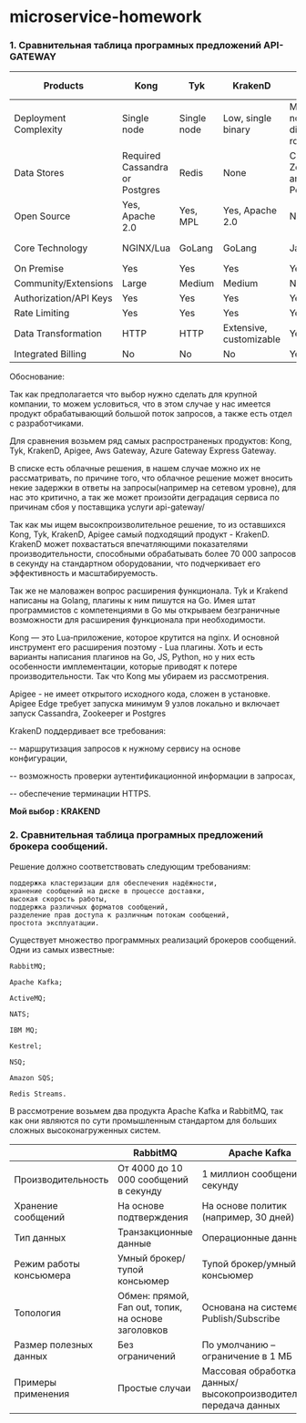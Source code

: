 # microservice-homework

### 1. Сравнительная таблица програмных предложений API-GATEWAY

| Products	|Kong	|Tyk	|KrakenD	|Apigee	|AWS Gateway	|Azure Gateway	|Express Gateway
|-----------|-----|-----|---------|-------|------------|--------------|--------------------
| Deployment Complexity	|Single node	|Single node	|Low, single binary	|Many nodes with different roles	|Cloud vendor PaaS	|Cloud vendor PaaS	|Flexible
| Data Stores |Required	Cassandra or Postgres	|Redis	|None	|Cassandra, Zookeeper, and Postgres	|Cloud vendor PaaS	|Cloud vendor PaaS	|Redis
| Open Source	|Yes, Apache 2.0	|Yes, MPL	|Yes, Apache 2.0	|No	|No	|No	|Yes, Apache 2.0
| Core Technology	|NGINX/Lua	|GoLang	|GoLang	|Java	|Not open	|Not open	|Node.js Express
| On Premise	|Yes	|Yes	|Yes	|Yes	|No	|No	|Yes
| Community/Extensions	|Large	|Medium	|Medium	|No	|No	|No	|Small
| Authorization/API Keys	|Yes	|Yes	|Yes	|Yes	|Yes	|Yes	|Yes
| Rate Limiting	|Yes	|Yes	|Yes	|Yes	|Yes	|Yes	|Yes
| Data Transformation	|HTTP	|HTTP	|Extensive, customizable	|Yes	|No	|No	|No
| Integrated Billing	|No	|No	|No	|Yes	|No	|No	|No

Обоснование:

   Так как предполагается что выбор нужно сделать для крупной компании, то можем условиться, что в этом случае у нас имеется продукт обрабатывающий большой поток запросов, а также есть отдел с разработчиками.

   Для сравнения возьмем ряд самых распространеных продуктов: Kong, Tyk, KrakenD, Apigee, Aws Gateway, Azure Gateway Express Gateway.

   В списке есть облачные решения, в нашем случае можно их не рассматривать, по причине того, что облачное решение может вносить некие задержки в ответы на запросы(например на сетевом уровне), для нас это критично, а так же может произойти деградация сервиса по причинам сбоя у поставщика услуги api-gateway/

   Так как мы ищем высокпроизволительное решение, то из оставшихся Kong, Tyk, KrakenD, Apigee  самый подходящий продукт - KrakenD. KrakenD может похвастаться впечатляющими показателями производительности, способными обрабатывать более 70 000 запросов в секунду на стандартном оборудовании, что подчеркивает его эффективность и масштабируемость. 

   Так же не маловажен вопрос расширения функционала. Tyk и Krakend написаны на Golang, плагины к ним пишутся на Go. Имея штат программистов с компетенциями в Go мы открываем безграничные возможности для расширения функционала при необходимости.
  
   Kong — это Lua‑приложение, которое крутится на nginx. И основной инструмент его расширения поэтому - Lua плагины. Хоть и есть варианты написания плагинов на Go, JS, Python, но у них есть особенности имплементации, которые приводят к потере производительности. Так что Kong мы убираем из рассмотрения.

   Apigee - не имеет открытого исходного кода, сложен в установке. Apigee Edge требует запуска минимум 9 узлов локально и включает запуск Cassandra, Zookeeper и Postgres

  KrakenD поддердивает все требования:
  
   -- маршрутизация запросов к нужному сервису на основе конфигурации,
  
   -- возможность проверки аутентификационной информации в запросах,
   
   -- обеспечение терминации HTTPS.


   <b>Мой выбор : KRAKEND</b>
   
### 2. Сравнительная таблица програмных предложений брокера сообщений.

Решение должно соответствовать следующим требованиям:

    поддержка кластеризации для обеспечения надёжности,
    хранение сообщений на диске в процессе доставки,
    высокая скорость работы,
    поддержка различных форматов сообщений,
    разделение прав доступа к различным потокам сообщений,
    простота эксплуатации.
Существует множество программных реализаций брокеров сообщений. Одни из самых известные:

    RabbitMQ;

    Apache Kafka;

    ActiveMQ;

    NATS;

    IBM MQ;

    Kestrel;

    NSQ;

    Amazon SQS;

    Redis Streams.
    
В рассмотрение возьмем два продукта Apache Kafka и RabbitMQ, так как они являются по сути промышленным стандартом для больших сложных высоконагруженных систем.
	

|                   |RabbitMQ           | Apache Kafka
|-------------------|------------------------------------------------|-------------------
|Производительность  |От 4000 до 10 000 сообщений в секунду| 1 миллион сообщений в секунду
|Хранение сообщений  | На основе подтверждения| На основе политик (например, 30 дней)
|Тип данных|Транзакционные данные|Операционные данные
|Режим работы консьюмера|Умный брокер/тупой консьюмер|Тупой брокер/умный консьюмер
|Топология|Обмен: прямой, Fan out, топик, на основе заголовков|Основана на системе Publish/Subscribe
|Размер полезных данных|Без ограничений|По умолчанию – ограничение в 1 МБ
|Примеры применения|Простые случаи| Массовая обработка данных/высокопроизводительная передача данных
